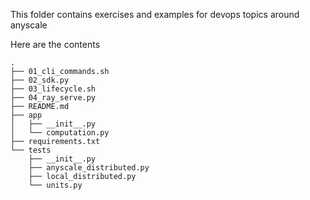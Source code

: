 This folder contains exercises and examples for devops topics around anyscale

Here are the contents

```text
.
├── 01_cli_commands.sh
├── 02_sdk.py
├── 03_lifecycle.sh
├── 04_ray_serve.py
├── README.md
├── app
│   ├── __init__.py
│   └── computation.py
├── requirements.txt
└── tests
    ├── __init__.py
    ├── anyscale_distributed.py
    ├── local_distributed.py
    └── units.py
```


